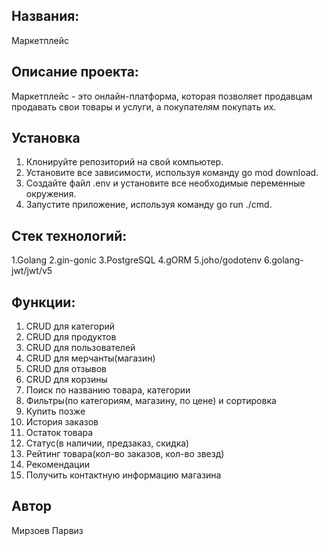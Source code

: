 ## Названия:
  Маркетплейс

## Описание проекта: 
Маркетплейс - это онлайн-платформа, 
которая позволяет продавцам продавать свои товары и услуги, 
а покупателям покупать их. 

## Установка
1. Клонируйте репозиторий на свой компьютер.
2. Установите все зависимости, используя команду go mod download.
3. Создайте файл .env и установите все необходимые переменные окружения.
4. Запустите приложение, используя команду go run ./cmd.

## Стек технологий:
1.Golang
2.gin-gonic
3.PostgreSQL
4.gORM
5.joho/godotenv
6.golang-jwt/jwt/v5

## Функции:
1. CRUD для категорий 
2. CRUD для продуктов 
3. CRUD для пользователей 
4. CRUD для мерчанты(магазин) 
5. CRUD для отзывов 
6. CRUD для корзины 
7. Поиск по названию товара, категории 
8. Фильтры(по категориям, магазину, по цене) и сортировка 
9. Купить позже
10. История заказов 
11. Остаток товара 
12. Статус(в наличии, предзаказ, скидка) 
13. Рейтинг товара(кол-во заказов, кол-во звезд) 
14. Рекомендации 
15. Получить контактную информацию магазина 

## Автор
Мирзоев Парвиз
